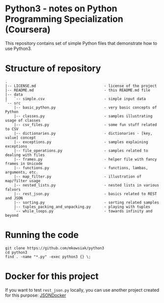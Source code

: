 # Python3 - notes on Python Programming Specialization (Coursera)

This repository contains set of simple Python files that demonstrate how to use Python3.

# Structure of repository

    .
    |-- LICENSE.md                               - license of the project
    |-- README.md                                - this README.md file
    |-- data
    |   `-- simple.csv                           - simple input data
    `-- src
        |-- basic_python.py                      - very basic concepts of Python
        |-- classes.py                           - samples illustrating usage of classes
        |-- csv_files.py                         - some fun stuff related to CSV
        |-- dictionaries.py                      - dictionaries - [key, value] concept
        |-- exceptions.py                        - samples explaining exceptions
        |-- file_operations.py                   - samples related to dealing with files
        |-- frames.py                            - helper file with fancy frames in Unicode
        |-- functions.py                         - functions, lambas, arguments, etc.
        |-- map_filter.py                        - illustration of map/filter usage
        |-- nested_lists.py                      - nested lists in various falvors
        |-- rest_json.py                         - basics related to REST and JSON
        |-- sorting.py                           - sorting related samples
        |-- tuples_packing_and_unpacking.py      - playing with tuples
        `-- while_loops.py                       - towards infinity and beyond

# Running the code

    git clone https://github.com/mkowsiak/python3
    cd python3
    find . -name "*.py" -exec python3 {} \;

# Docker for this project

If you want to test `rest_json.py` locally, you can use another project created for this purpose: [JSONDocker](https://github.com/mkowsiak/JSONDocker)
